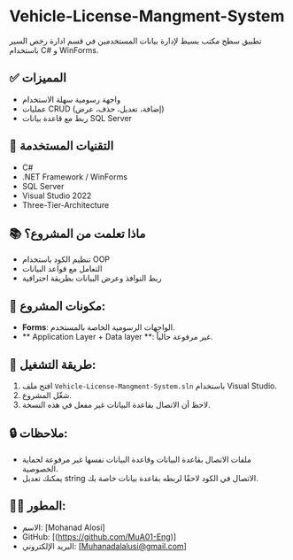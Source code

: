 # Vehicle-License-Mangment-System

تطبيق سطح مكتب بسيط لإدارة بيانات المستخدمين في قسم ادارة رخص السير باستخدام C# و WinForms.

## ✅ المميزات
- واجهة رسومية سهلة الاستخدام
- عمليات CRUD (إضافة، تعديل، حذف، عرض)
- ربط مع قاعدة بيانات SQL Server


## 🧰 التقنيات المستخدمة
- C#
- .NET Framework / WinForms
- SQL Server
- Visual Studio 2022
- Three-Tier-Architecture

## 📚 ماذا تعلمت من المشروع؟
- تنظيم الكود باستخدام OOP
- التعامل مع قواعد البيانات
- ربط النوافذ وعرض البيانات بطريقة احترافية


## 📁 مكونات المشروع:
- **Forms**: الواجهات الرسومية الخاصة بالمستخدم.
- ** Application Layer + Data layer **: غير مرفوعة حالياً.


## 🧪 طريقة التشغيل:
1. افتح ملف `Vehicle-License-Mangment-System.sln` باستخدام Visual Studio.
2. شغّل المشروع.
3. لاحظ أن الاتصال بقاعدة البيانات غير مفعل في هذه النسخة.


## 🔒 ملاحظات:
- ملفات الاتصال بقاعدة البيانات وقاعدة البيانات نفسها غير مرفوعة لحماية الخصوصية.
- يمكنك تعديل string الاتصال في الكود لاحقًا لربطه بقاعدة بيانات خاصة بك.



## 🙋‍♂️ المطور:
- الاسم: [Mohanad Alosi]
- GitHub: [(https://github.com/MuA01-Eng)]
- البريد الإلكتروني: [Muhanadalalusi@gmail.com]
